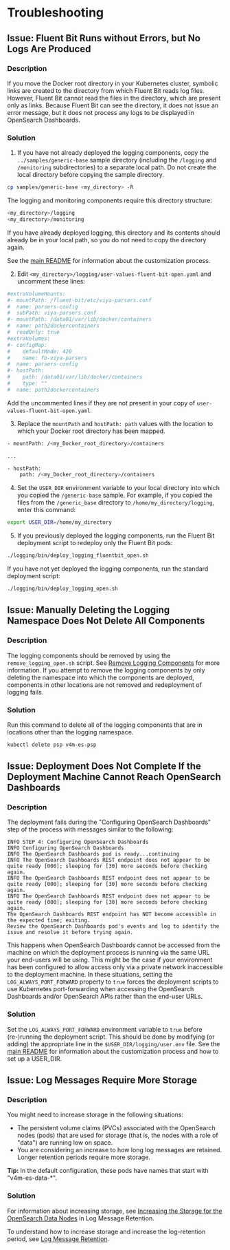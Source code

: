 # Troubleshooting

## Issue: Fluent Bit Runs without Errors, but No Logs Are Produced

### Description

If you move the Docker root directory in your Kubernetes cluster, symbolic links
are created to the directory from which Fluent Bit reads log files. However, 
Fluent Bit cannot read the files in the directory, 
which are present only as links. Because Fluent Bit can see the directory, it 
does not issue an error message, but it does not process any logs to be 
displayed in OpenSearch Dashboards.

### Solution

1. If you have not already deployed the logging components, copy the `../samples/generic-base` sample directory (including the `/logging` and `/monitoring` subdirectories) to a separate local path. Do not create the local directory before copying the sample directory.

```bash
cp samples/generic-base <my_directory> -R
```

The logging and monitoring components require this directory structure:
```bash
<my_directory>/logging
<my_directory>/monitoring
```
If you have already deployed logging, this directory and its contents should 
already be in your local path, so 
you do not need to copy the directory again. 

See the [main README](../README.md#customization) for information about the customization process.

2. Edit `<my_directory>/logging/user-values-fluent-bit-open.yaml` and uncomment these lines:

```bash
#extraVolumeMounts:
#- mountPath: /fluent-bit/etc/viya-parsers.conf
#  name: parsers-config
#  subPath: viya-parsers.conf
#- mountPath: /data01/var/lib/docker/containers
#  name: path2dockercontainers
#  readOnly: true
#extraVolumes:
#- configMap:
#    defaultMode: 420
#    name: fb-viya-parsers
#  name: parsers-config
#- hostPath:
#    path: /data01/var/lib/docker/containers
#    type: ""
#  name: path2dockercontainers
```

Add the uncommented lines if they are not present in your copy of `user-values-fluent-bit-open.yaml`.

3. Replace the `mountPath` and `hostPath: path` values with the location to 
which your Docker root directory has been mapped.

```bash
- mountPath: /<my_Docker_root_directory>/containers

...

- hostPath:
    path: /<my_Docker_root_directory>/containers
```

4. Set the `USER_DIR` environment variable to your local directory into which 
you copied the `/generic-base` sample. For example, if you copied the files from 
the `/generic_base` directory to `/home/my_directory/logging`, enter this 
command:

```bash
export USER_DIR=/home/my_directory
```

5. If you previously deployed the logging components, run the Fluent Bit deployment script to redeploy only the Fluent Bit pods:

```bash
./logging/bin/deploy_logging_fluentbit_open.sh
```

If you have not yet deployed the logging components, run the standard deployment script:

```bash
./logging/bin/deploy_logging_open.sh
```

## Issue: Manually Deleting the Logging Namespace Does Not Delete All Components 

### Description

The logging components should be removed by using the `remove_logging_open.sh` script. See [Remove Logging Components](README.md#lremove) for more information. If you attempt to remove the logging components by only deleting the namespace into which the components are deployed, components in other locations are not removed and redeployment of logging fails.

### Solution

Run this command to delete all of the logging components that are in locations 
other than the logging namespace.

```bash
kubectl delete psp v4m-es-psp
```

## Issue: Deployment Does Not Complete If the Deployment Machine Cannot Reach OpenSearch Dashboards

### Description

The deployment fails during the "Configuring OpenSearch Dashboards" step of the process with 
messages similar to the following:

```
INFO STEP 4: Configuring OpenSearch Dashboards
INFO Configuring OpenSearch Dashboards
INFO The OpenSearch Dashboards pod is ready...continuing
INFO The OpenSearch Dashboards REST endpoint does not appear to be quite ready [000]; sleeping for [30] more seconds before checking again.
INFO The OpenSearch Dashboards REST endpoint does not appear to be quite ready [000]; sleeping for [30] more seconds before checking again.
INFO The OpenSearch Dashboards REST endpoint does not appear to be quite ready [000]; sleeping for [30] more seconds before checking again.
The OpenSearch Dashboards REST endpoint has NOT become accessible in the expected time; exiting.
Review the OpenSearch Dashboards pod's events and log to identify the issue and resolve it before trying again.
```

This happens when OpenSearch Dashboards cannot be accessed from the machine on which the deployment process is running via the same
URL your end-users will be using.  This might be the case if your environment has been configured to allow access only via
a private network inaccessible to the deployment machine.  In these situations, setting the `LOG_ALWAYS_PORT_FORWARD` 
property to `true` forces the deployment scripts to use Kubernetes port-forwarding when accessing the OpenSearch Dashboards and/or 
OpenSearch APIs rather than the end-user URLs.

### Solution

Set the `LOG_ALWAYS_PORT_FORWARD` environment variable to `true` before (re-)running the deployment script.  This should be done 
by modifying (or adding) the appropriate line in the `$USER_DIR/logging/user.env` file.  See the [main README](../README.md#customization) 
for information about the customization process and how to set up a USER_DIR.

## Issue: Log Messages Require More Storage

### Description

You might need to increase storage in the following situations:

* The persistent volume claims (PVCs) associated with the OpenSearch nodes 
(pods) that are used for storage (that is, the nodes with a role of "data") are 
running low on space. 
* You are considering an increase to how long log messages are retained. 
Longer retention periods require more storage.
 
**Tip:** In the default configuration, these pods have names that start with 
"v4m-es-data-*". 

### Solution

For information about increasing storage, see 
[Increasing the Storage for the OpenSearch Data Nodes](Log_Retention.md#Increasing-the-Storage-for-the-OpenSearch-Data-Nodes) in Log Message 
Retention.

To understand how to increase storage and increase the log-retention period, 
see [Log Message Retention](Log_Retention.md).
